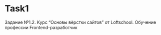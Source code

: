 # Task1
Задание №1.2. Курс “Основы вёрстки сайтов” от Loftschool. Обучение профессии Frontend-разработчик
